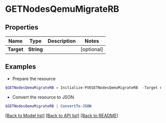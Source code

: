 # GETNodesQemuMigrateRB
## Properties

Name | Type | Description | Notes
------------ | ------------- | ------------- | -------------
**Target** | **String** |  | [optional] 

## Examples

- Prepare the resource
```powershell
$GETNodesQemuMigrateRB = Initialize-PVEGETNodesQemuMigrateRB  -Target null
```

- Convert the resource to JSON
```powershell
$GETNodesQemuMigrateRB | ConvertTo-JSON
```

[[Back to Model list]](../README.md#documentation-for-models) [[Back to API list]](../README.md#documentation-for-api-endpoints) [[Back to README]](../README.md)

